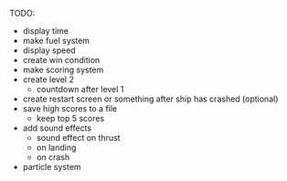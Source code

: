 TODO:
* display time
* make fuel system
* display speed
* create win condition
* make scoring system
* create level 2
  * countdown after level 1
* create restart screen or something after ship has crashed (optional)
* save high scores to a file
  * keep top 5 scores
* add sound effects
  * sound effect on thrust
  * on landing
  * on crash
* particle system